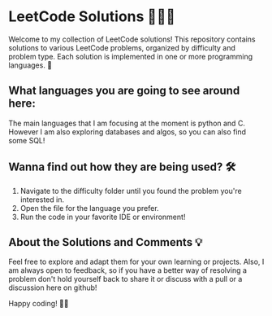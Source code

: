 # LeetCode Solutions 👩‍💻🚀

Welcome to my collection of LeetCode solutions! This repository contains solutions to various LeetCode problems, organized by difficulty and problem type. Each solution is implemented in one or more programming languages. 🌟

## What languages you are going to see around here:

The main languages that I am focusing at the moment is python and C. However I am also exploring databases and algos, so you can also find some SQL!

## Wanna find out how they are being used? 🛠️

1. Navigate to the difficulty folder until you found the problem you're interested in.  
2. Open the file for the language you prefer.  
3. Run the code in your favorite IDE or environment!  

## About the Solutions and Comments 💡

Feel free to explore and adapt them for your own learning or projects. Also, I am always open to feedback, so if you have a better way of resolving a problem don't hold yourself back to share it or discuss with a pull or a discussion here on github!  

Happy coding! 🧩✨

